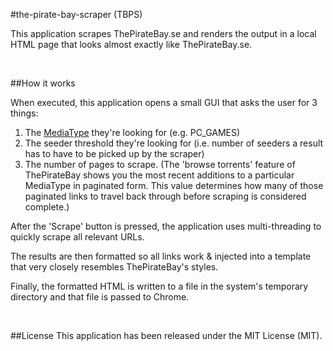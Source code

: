 #the-pirate-bay-scraper (TBPS)

This application scrapes ThePirateBay.se and renders the output in a local HTML page that looks almost exactly like
ThePirateBay.se.

<br/>

##How it works

When executed, this application opens a small GUI that asks the user for 3 things:

1. The [MediaType](https://github.com/todd-elvers/the-pirate-bay-scraper/blob/master/src/main/groovy/tpbScraper/domain/MediaType.groovy) they're looking for (e.g. PC_GAMES)
2. The seeder threshold they're looking for (i.e. number of seeders a result has to have to be picked up by the scraper)
3. The number of pages to scrape.  (The 'browse torrents' feature of ThePirateBay shows you the most recent additions to
a particular MediaType in paginated form.  This value determines how many of those paginated links to travel back through
before scraping is considered complete.)

After the 'Scrape' button is pressed, the application uses multi-threading to quickly scrape all relevant URLs.

The results are then formatted so all links work & injected into a template that very closely resembles ThePirateBay's styles.

Finally, the formatted HTML is written to a file in the system's temporary directory and that file is passed to Chrome.

<br/>

##License
This application has been released under the MIT License (MIT).
